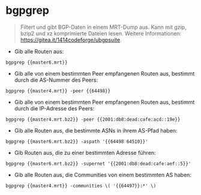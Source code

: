 # bgpgrep

> Filtert und gibt BGP-Daten in einem MRT-Dump aus.
> Kann mit gzip, bzip2 und xz komprimierte Dateien lesen.
> Weitere Informationen: <https://gitea.it/1414codeforge/ubgpsuite>.

- Gib alle Routen aus:

`bgpgrep {{master6.mrt}}`

- Gib alle von einem bestimmten Peer empfangenen Routen aus, bestimmt durch die AS-Nummer des Peers:

`bgpgrep {{master4.mrt}} -peer {{64498}}`

- Gib alle von einem bestimmten Peer empfangenen Routen aus, bestimmt durch die IP-Adresse des Peers:

`bgpgrep {{master4.mrt.bz2}} -peer {{2001:db8:dead:cafe:acd::19e}}`

- Gib alle Routen aus, die bestimmte ASNs in ihrem AS-Pfad haben:

`bgpgrep {{master6.mrt.bz2}} -aspath '{{64498 64510}}'`

- Gib Routen aus, die zu einer bestimmten Adresse führen:

`bgpgrep {{master6.mrt.bz2}} -supernet '{{2001:db8:dead:cafe:aef::5}}'`

- Gib alle Routen aus, die Communities von einem bestimmten AS haben:

`bgpgrep {{master4.mrt}} -communities \( '{{64497}}:*' \)`
